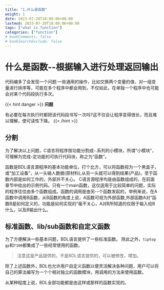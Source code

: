 ```yaml
---
title: "1.什么是函数"
weight: 1
date: 2023-07-20T10:09:06+08:00
lastmod: 2023-07-20T10:09:06+08:00
tags: ["what is function"]
categories: ["function"]
# bookComments: false
# bookSearchExclude: false
---
```


# 什么是函数--根据输入进行处理返回输出

代码编多了会发现一个问题:一些通用的操作，比如交换两个变量的值、对一组变量进行排序等，可能在多个程序中都会用到，不仅如此，在单独一个程序中也可能会对某个代码段执行多次。

{{< hint danger >}}
**问题**

有必要在每次执行时都把该代码段书写一次吗?这不仅会让程序变得很长，而且难以理解，使可读性下降。
{{< /hint >}}


## 分割

为了解决以上问题，C语言将程序按功能分割成-.系列的小模块，所谓“小模块”，可理解为完成-定功能的可执行代码块，称之为“函数”。

函数是BDL语言源程序的基本功能单位，打个比方，可以将函数视为一个黑盒子，或“加工设备”，从一头输人数据(原材料),从另一头就可以得到结果(产品)。至于函数内部是如何工作的，外部并不关心。
C语言源程序均是由函数组成的，在前面章节中给出的示例代码，只有一个main函数，这仅适用于比较简单的问题，实际的程序往往由多个函数组成。函数的调用是由另--个函数发起的，举例来说，在A函数中调用B函数，从B函数的角度上说，A函数可视为外部函数,外部函数A对“函数B是如何定义的，功能是如何实现的”毫不关心，A对B所知道的仅限于输入给B什么，以及B输出什么。

## 标准函数、lib/sub函数和自定义函数

为了方便解决一些基本问题，BDL语言提供了一些标准函数。
除此之外，`tiptop gp`和`T100`都集成了一些经常使用的函数。

>注意这是产品提供的，不是BDL语言提供的，可以被修改，增加。

除了上述函数外，BDL也允许用户自定义函数以便灵活解决各种问题，用户可以将自己的算法编写为一个个相对独立的函数模块，用调用的方法来使用函数。

从某种程度上说，BDL全部功能都是由这样或那样的函数实现的。


